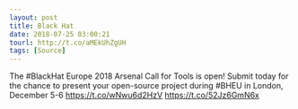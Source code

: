 ```yaml
---
layout: post
title: Black Hat
date: 2018-07-25 03:00:21
tourl: http://t.co/aMEkUhZgUH
tags: [Source]
---
```

The #BlackHat Europe 2018 Arsenal Call for Tools is open! Submit today for the chance to present your open-source project during #BHEU in London, December 5-6 https://t.co/wNwu6d2HzV https://t.co/52Jz6GmN6x